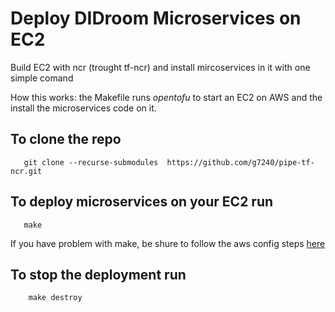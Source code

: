 # Deploy DIDroom Microservices on EC2
Build EC2 with ncr (trought tf-ncr) and install mircoservices in it with one simple comand

How this works: the Makefile runs *opentofu* to start an EC2 on AWS and the install the microservices code on it.  

## To clone the repo
```
   git clone --recurse-submodules  https://github.com/g7240/pipe-tf-ncr.git
```
## To deploy microservices on your EC2 run
```
   make
```
If you have problem with make, be shure to follow the aws config steps [here](https://github.com/g7240/tf-ncr)


## To stop the deployment run
```
    make destroy
``` 

